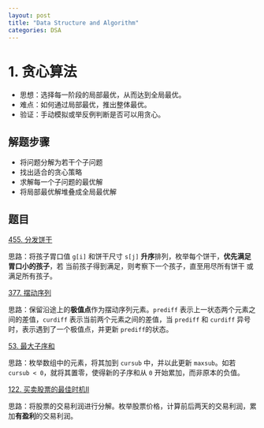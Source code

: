 ```yaml
---
layout: post
title: "Data Structure and Algorithm"
categories: DSA
---
```


# 1. 贪心算法

- 思想：选择每一阶段的局部最优，从而达到全局最优。
- 难点：如何通过局部最优，推出整体最优。
- 验证：手动模拟或举反例判断是否可以用贪心。

## 解题步骤

- 将问题分解为若干个子问题
- 找出适合的贪心策略
- 求解每一个子问题的最优解
- 将局部最优解堆叠成全局最优解

## 题目

[455. 分发饼干](https://leetcode-cn.com/problems/assign-cookies/)

思路：将孩子胃口值 `g[i]` 和饼干尺寸 `s[j]` **升序**排列，枚举每个饼干，**优先满足胃口小的孩子**，若 当前孩子得到满足，则考察下一个孩子，直至用尽所有饼干 或 满足所有孩子。

[377. 摆动序列](https://leetcode-cn.com/problems/wiggle-subsequence/)

思路：保留沿途上的**极值点**作为摆动序列元素。`prediff` 表示上一状态两个元素之间的差值，`curdiff` 表示当前两个元素之间的差值，当 `prediff` 和 `curdiff` 异号时，表示遇到了一个极值点，并更新 `prediff`的状态。

[53. 最大子序和](https://leetcode-cn.com/problems/maximum-subarray/)

思路：枚举数组中的元素，将其加到 `cursub` 中，并以此更新 `maxsub`。如若 `cursub < 0`，就将其置零，使得新的子序和从 `0` 开始累加，而非原本的负值。

[122. 买卖股票的最佳时机II](https://leetcode-cn.com/problems/best-time-to-buy-and-sell-stock-ii/)

思路：将股票的交易利润进行分解。枚举股票价格，计算前后两天的交易利润，累加**有盈利**的交易利润。
